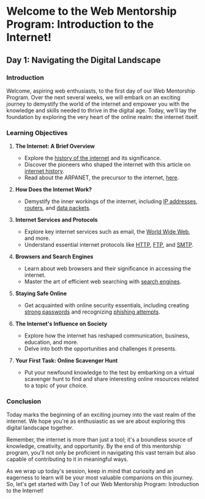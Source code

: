 # Welcome to the Web Mentorship Program: Introduction to the Internet!

## Day 1: Navigating the Digital Landscape

### Introduction
Welcome, aspiring web enthusiasts, to the first day of our Web Mentorship Program. Over the next several weeks, we will embark on an exciting journey to demystify the world of the internet and empower you with the knowledge and skills needed to thrive in the digital age. Today, we'll lay the foundation by exploring the very heart of the online realm: the internet itself.

### Learning Objectives
1. **The Internet: A Brief Overview**
   - Explore the [history of the internet](https://www.history.com/topics/inventions/invention-of-the-internet) and its significance.
   - Discover the pioneers who shaped the internet with this article on [internet history](https://www.internetsociety.org/internet/history-internet/brief-history-internet/).
   - Read about the ARPANET, the precursor to the internet, [here](https://www.livescience.com/20727-arpnet.html).

2. **How Does the Internet Work?**
   - Demystify the inner workings of the internet, including [IP addresses](https://www.cloudflare.com/learning/ddos/glossary/what-is-an-ip-address/), [routers](https://www.cisco.com/c/en/us/solutions/small-business/resource-center/networking/routers.html), and [data packets](https://www.webopedia.com/TERM/P/packet.html).

3. **Internet Services and Protocols**
   - Explore key internet services such as email, the [World Wide Web](https://www.explainthatstuff.com/internet.html), and more.
   - Understand essential internet protocols like [HTTP](https://developer.mozilla.org/en-US/docs/Web/HTTP), [FTP](https://www.cloudflare.com/learning/cdn/glossary/file-transfer-protocol-ftp/), and [SMTP](https://www.cloudflare.com/learning/ddos/glossary/what-is-smtp/).

4. **Browsers and Search Engines**
   - Learn about web browsers and their significance in accessing the internet.
   - Master the art of efficient web searching with [search engines](https://www.google.com/intl/en/search/howsearchworks/).

5. **Staying Safe Online**
   - Get acquainted with online security essentials, including creating [strong passwords](https://www.getsafeonline.org/protecting-yourself/passwords/) and recognizing [phishing attempts](https://www.microsoft.com/en-us/security/blog/2020/07/02/how-to-recognize-phishing-attacks-and-protect-yourself-from-scams/).

6. **The Internet's Influence on Society**
   - Explore how the internet has reshaped communication, business, education, and more.
   - Delve into both the opportunities and challenges it presents.

7. **Your First Task: Online Scavenger Hunt**
   - Put your newfound knowledge to the test by embarking on a virtual scavenger hunt to find and share interesting online resources related to a topic of your choice.

### Conclusion
Today marks the beginning of an exciting journey into the vast realm of the internet. We hope you're as enthusiastic as we are about exploring this digital landscape together.

Remember, the internet is more than just a tool; it's a boundless source of knowledge, creativity, and opportunity. By the end of this mentorship program, you'll not only be proficient in navigating this vast terrain but also capable of contributing to it in meaningful ways.

As we wrap up today's session, keep in mind that curiosity and an eagerness to learn will be your most valuable companions on this journey. So, let's get started with Day 1 of our Web Mentorship Program: Introduction to the Internet!
